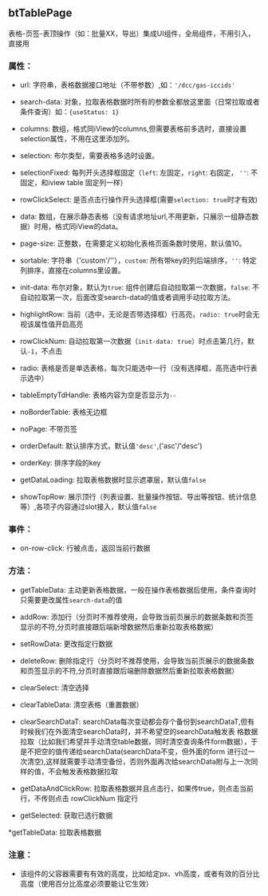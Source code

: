 ## btTablePage
表格-页签-表顶操作（如：批量XX，导出）集成UI组件，全局组件，不用引入，直接用

### 属性：
* url: 字符串，表格数据接口地址（不带参数）,如：`'/dcc/gas-iccids'`

* search-data: 对象，拉取表格数据时所有的参数全都放这里面（日常拉取或者条件查询）如：`{useStatus: 1}`

* columns: 数组，格式同iView的columns,但需要表格前多选时，直接设置selection属性，不用在这里添加列。

* selection: 布尔类型，需要表格多选时设置。

* selectionFixed: 每列开头选择框固定（`left`: 左固定，`right`: 右固定， `''`: 不固定，和iview table 固定列一样）

* rowClickSelect: 是否点击行操作开头选择框(需要`selection: true`时才有效)

* data: 数组，在展示静态表格（没有请求地址url,不用更新，只展示一组静态数据）时用，格式同iView的data。

* page-size: 正整数，在需要定义初始化表格页面条数时使用，默认值10。

* sortable: 字符串（'custom'/''），`custom`: 所有带key的列后端排序，`''`: 特定列排序，直接在columns里设置。

* init-data: 布尔对象，默认为`true`: 组件创建后自动拉取第一次数据，`false`: 不自动拉取第一次，后面改变search-data的值或者调用手动拉取方法。

* highlightRow: 当前（选中，无论是否带选择框）行高亮，`radio: true`时会无视该属性值开启高亮

* rowClickNum: 自动拉取第一次数据（`init-data: true`）时点击第几行，默认`-1`，不点击

* radio: 表格是否是单选表格，每次只能选中一行（没有选择框，高亮选中行表示选中）

* tableEmptyTdHandle: 表格内容为空是否显示为`--`

* noBorderTable: 表格无边框

* noPage: 不带页签

* orderDefault: 默认排序方式，默认值`'desc'`,('asc'/'desc')

* orderKey: 排序字段的key

* getDataLoading: 拉取表格数据时显示遮罩层，默认值`false`

* showTopRow: 展示顶行（列表设置、批量操作按钮、导出等按钮、统计信息等）,各项子内容通过slot接入，默认值`false`

### 事件：
* on-row-click: 行被点击，返回当前行数据

### 方法：
* getTableData: 主动更新表格数据，一般在操作表格数据后使用，条件查询时只需要更改属性`search-data`的值

* addRow: 添加行（分页时不推荐使用，会导致当前页展示的数据条数和页签显示的不符,分页时直接跟后端新增数据然后重新拉取表格数据）

* setRowData: 更改指定行数据

* deleteRow: 删除指定行（分页时不推荐使用，会导致当前页展示的数据条数和页签显示的不符,分页时直接跟后端删除数据然后重新拉取表格数据）

* clearSelect: 清空选择

* clearTableData: 清空表格（重置数据）

* clearSearchDataT: searchData每次变动都会存个备份到searchDataT,但有时候我们在外面清空searchData时，并不希望空的searchData触发表
格数据拉取（比如我们希望并手动清空table数据，同时清空查询条件form数据），于是不把空的值传递给searchData(searchData不变，但外面的form
进行过一次清空),这样就需要手动清空备份，否则外面再次给searchData附与上一次同样的值，不会触发表格数据拉取

* getDataAndClickRow: 拉取表格数据并且点击行，如果传true，则点击当前行，不传则点击 rowClickNum 指定行

* getSelected: 获取已选行数据

*getTableData: 拉取表格数据
### 注意：
* 该组件的父容器需要有有效的高度，比如给定px、vh高度，或者有效的百分比高度（使用百分比高度必须要能让它生效）
